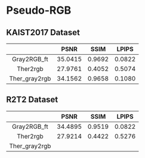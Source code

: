 # Pseudo-RGB

## KAIST2017 Dataset
|  | PSNR| SSIM | LPIPS |
|:-----: | :-----:|:-----: |:-----: |
| Gray2RGB_ft    |   35.0415    | 0.9692 | 0.0822 |
| Ther2rgb |   27.9761  |  0.4052 |  0.5074 |
| Ther_gray2rgb |   34.1562  |  0.9658 |  0.1080  |

## R2T2 Dataset
|  | PSNR| SSIM | LPIPS |
|:-----: | :-----:|:-----: |:-----: |
| Gray2RGB_ft    |   34.4895    | 0.9519 | 0.0822 |
| Ther2rgb |   27.9214  |  0.4422 |  0.5276 |
| Ther_gray2rgb |     |   |    |
